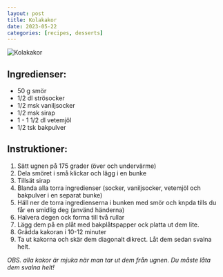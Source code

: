 ```yaml
---
layout: post
title: Kolakakor
date: 2023-05-22
categories: [recipes, desserts]
---
```


![Kolakakor](/what-to-eat/images/kolakakor.jpg)

## Ingredienser:
- 50 g smör
- 1/2 dl strösocker
- 1/2 msk vaniljsocker
- 1/2 msk sirap
- 1 - 1 1/2 dl vetemjöl
- 1/2 tsk bakpulver

## Instruktioner:
1. Sätt ugnen på 175 grader (över och undervärme)
2. Dela smöret i små klickar och lägg i en bunke
3. Tillsät sirap
4. Blanda alla torra ingredienser (socker, vaniljsocker, vetemjöl och bakpulver i en separat bunke)
5. Häll ner de torra ingredienserna i bunken med smör och knpda tills du får en smidlig deg (använd händerna)
6. Halvera degen ock forma till två rullar
7. Lägg dem på en plåt med bakplåtspapper ock platta ut dem lite.
8. Grädda kakoran i 10-12 minuter
9. Ta ut kakorna och skär dem diagonalt dikrect. Låt dem sedan svalna helt.

_OBS. alla kakor är mjuka när man tar ut dem från ugnen. Du måste låta dem svalna helt!_

